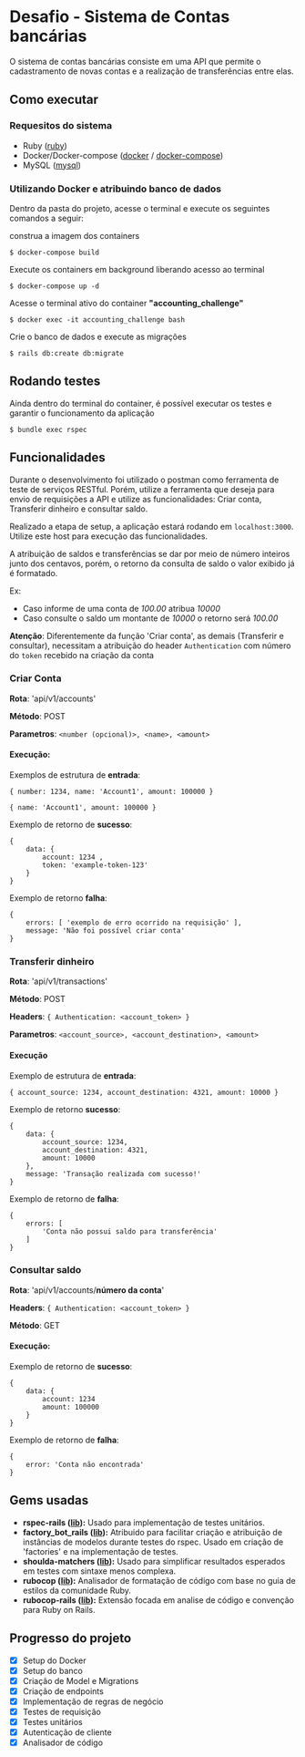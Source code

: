 # Desafio - Sistema de Contas bancárias

O sistema de contas bancárias consiste em uma API que permite o cadastramento de novas contas e a realização de transferências entre elas.

## Como executar

### Requesitos do sistema
- Ruby ([ruby](https://www.ruby-lang.org/pt/downloads/ "ruby"))
- Docker/Docker-compose ([docker](https://docs.docker.com/engine/install "docker") / [docker-compose](https://docs.docker.com/compose/install/ "docker-compose"))
- MySQL ([mysql](https://dev.mysql.com/doc/mysql-installation-excerpt/5.7/en/ "mysql"))

### Utilizando Docker e atribuindo banco de dados

Dentro da pasta do projeto, acesse o terminal e execute os seguintes comandos a seguir:

construa a imagem dos containers
```
$ docker-compose build
```

Execute os containers em background liberando acesso ao terminal
```
$ docker-compose up -d
```
Acesse o terminal ativo do container **"accounting_challenge"**
```
$ docker exec -it accounting_challenge bash
```
Crie o banco de dados e execute as migrações
```
$ rails db:create db:migrate
```

## Rodando testes
Ainda dentro do terminal do container, é possível executar os testes e garantir o funcionamento da aplicação
```
$ bundle exec rspec
```

## Funcionalidades
Durante o desenvolvimento foi utilizado o postman como ferramenta de teste de serviços RESTful. Porém, utilize a ferramenta que deseja para envio de requisições a API e utilize as funcionalidades: Criar conta, Transferir dinheiro e consultar saldo.

Realizado a etapa de setup, a aplicação estará rodando em `localhost:3000`. Utilize este host para execução das funcionalidades.

A atribuição de saldos e transferências se dar por meio de número inteiros junto dos centavos, porém, o retorno da consulta de saldo o valor exibido já é formatado.

Ex:
 - Caso informe de uma conta de *100.00* atribua *10000*
 - Caso consulte o saldo um montante de *10000* o retorno será *100.00*

**Atenção**: Diferentemente da função 'Criar conta', as demais (Transferir e consultar), necessitam a atribuição do header `Authentication` com número do `token` recebido na criação da conta

### Criar Conta
**Rota**: 'api/v1/accounts'

**Método**: POST

**Parametros**: `<number (opcional)>, <name>, <amount>`

#### Execução:

Exemplos de estrutura de **entrada**:
```
{ number: 1234, name: 'Account1', amount: 100000 }
```
```
{ name: 'Account1', amount: 100000 }
```

Exemplo de retorno de **sucesso**:
```
{
    data: {
		account: 1234 ,
		token: 'example-token-123'
	}
}
```

Exemplo de retorno **falha**:
```
{
    errors: [ 'exemplo de erro ocorrido na requisição' ],
    message: 'Não foi possível criar conta'
}
```

### Transferir dinheiro
**Rota**: 'api/v1/transactions'

**Método**: POST

**Headers**: `{ Authentication: <account_token> }`

**Parametros**: `<account_source>, <account_destination>, <amount>`

#### Execução

Exemplo de estrutura de **entrada**:
```
{ account_source: 1234, account_destination: 4321, amount: 10000 }
```

Exemplo de retorno **sucesso**:
```
{
    data: {
		account_source: 1234,
		account_destination: 4321,
		amount: 10000
	},
    message: 'Transação realizada com sucesso!'
}
```

Exemplo de retorno de **falha**:
```
{
    errors: [
        'Conta não possui saldo para transferência'
    ]
}
```

### Consultar saldo
**Rota**: 'api/v1/accounts/**número da conta**'

**Headers**: `{ Authentication: <account_token> }`

**Método**: GET

#### Execução:

Exemplo de retorno de **sucesso**:
```
{
    data: {
        account: 1234
        amount: 100000
    }
}
```

Exemplo de retorno de **falha**:
```
{
    error: 'Conta não encontrada'
}
```

## Gems usadas
- **rspec-rails ([lib](https://github.com/rspec/rspec-rails "lib")):** Usado para implementação de testes unitários.
- **factory_bot_rails ([lib](https://github.com/thoughtbot/factory_bot_rails "lib")):** Atribuido para facilitar criação e atribuição de instâncias de modelos durante testes do rspec. Usado em criação de 'factories' e na implementação de testes.
- **shoulda-matchers ([lib](https://github.com/thoughtbot/shoulda-matchers "lib")):** Usado para simplificar resultados esperados em testes com sintaxe menos complexa.
- **rubocop ([lib](https://github.com/rubocop-hq/rubocop "lib")):** Analisador de formatação de código com base no guia de estilos da comunidade Ruby.
- **rubocop-rails ([lib](https://github.com/rubocop-hq/rubocop-rails "lib")):** Extensão focada em analise de código e convenção para Ruby on Rails.

## Progresso do projeto

- [x] Setup do Docker
- [x] Setup do banco
- [x] Criação de Model e Migrations
- [x] Criação de endpoints
- [x] Implementação de regras de negócio
- [x] Testes de requisição
- [x] Testes unitários
- [x] Autenticação de cliente
- [x] Analisador de código
